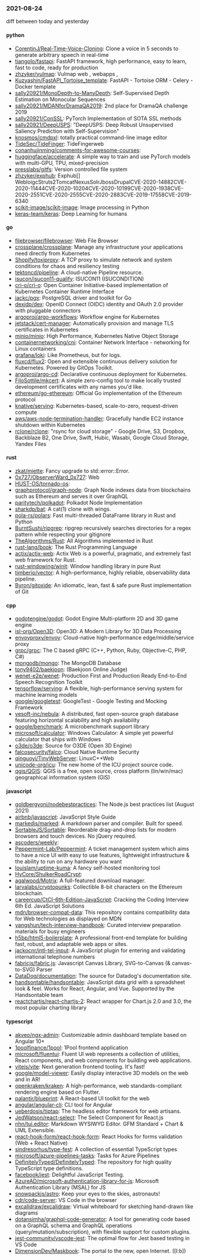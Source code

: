 ### 2021-08-24
diff between today and yesterday

#### python
* [CorentinJ/Real-Time-Voice-Cloning](https://github.com/CorentinJ/Real-Time-Voice-Cloning): Clone a voice in 5 seconds to generate arbitrary speech in real-time
* [tiangolo/fastapi](https://github.com/tiangolo/fastapi): FastAPI framework, high performance, easy to learn, fast to code, ready for production
* [zhzyker/vulmap](https://github.com/zhzyker/vulmap): Vulmap  web ,  webapps , 
* [Kuzyashin/FastAPI_Tortoise_template](https://github.com/Kuzyashin/FastAPI_Tortoise_template): FastAPI - Tortoise ORM - Celery - Docker template
* [sally20921/MonoDepth-to-ManyDepth](https://github.com/sally20921/MonoDepth-to-ManyDepth): Self-Supervised Depth Estimation on Monocular Sequences
* [sally20921/MDANforDramaQA2019](https://github.com/sally20921/MDANforDramaQA2019): 2nd place for DramaQA challenge 2019
* [sally20921/ConSSL](https://github.com/sally20921/ConSSL): PyTorch Implementation of SOTA SSL methods
* [sally20921/DeepUSPS](https://github.com/sally20921/DeepUSPS): "DeepUSPS: Deep Robust Unsupervised Saliency Prediction with Self-Supervision"
* [knosmos/cmdpxl](https://github.com/knosmos/cmdpxl): totally practical command-line image editor
* [TideSec/TideFinger](https://github.com/TideSec/TideFinger): TideFingerweb
* [conanhujinming/comments-for-awesome-courses](https://github.com/conanhujinming/comments-for-awesome-courses): 
* [huggingface/accelerate](https://github.com/huggingface/accelerate):  A simple way to train and use PyTorch models with multi-GPU, TPU, mixed-precision
* [presslabs/gitfs](https://github.com/presslabs/gitfs): Version controlled file system
* [zhzyker/exphub](https://github.com/zhzyker/exphub): Exphub[] WebloigcStruts2TomcatNexusSolrJbossDrupalCVE-2020-14882CVE-2020-11444CVE-2020-10204CVE-2020-10199CVE-2020-1938CVE-2020-2551CVE-2020-2555CVE-2020-2883CVE-2019-17558CVE-2019-6340
* [scikit-image/scikit-image](https://github.com/scikit-image/scikit-image): Image processing in Python
* [keras-team/keras](https://github.com/keras-team/keras): Deep Learning for humans

#### go
* [filebrowser/filebrowser](https://github.com/filebrowser/filebrowser):  Web File Browser
* [crossplane/crossplane](https://github.com/crossplane/crossplane): Manage any infrastructure your applications need directly from Kubernetes
* [Shopify/toxiproxy](https://github.com/Shopify/toxiproxy):   A TCP proxy to simulate network and system conditions for chaos and resiliency testing
* [tektoncd/pipeline](https://github.com/tektoncd/pipeline): A cloud-native Pipeline resource.
* [isucon/isucon11-qualify](https://github.com/isucon/isucon11-qualify): ISUCON11  (ISUCONDITION)
* [cri-o/cri-o](https://github.com/cri-o/cri-o): Open Container Initiative-based implementation of Kubernetes Container Runtime Interface
* [jackc/pgx](https://github.com/jackc/pgx): PostgreSQL driver and toolkit for Go
* [dexidp/dex](https://github.com/dexidp/dex): OpenID Connect (OIDC) identity and OAuth 2.0 provider with pluggable connectors
* [argoproj/argo-workflows](https://github.com/argoproj/argo-workflows): Workflow engine for Kubernetes
* [jetstack/cert-manager](https://github.com/jetstack/cert-manager): Automatically provision and manage TLS certificates in Kubernetes
* [minio/minio](https://github.com/minio/minio): High Performance, Kubernetes Native Object Storage
* [containernetworking/cni](https://github.com/containernetworking/cni): Container Network Interface - networking for Linux containers
* [grafana/loki](https://github.com/grafana/loki): Like Prometheus, but for logs.
* [fluxcd/flux2](https://github.com/fluxcd/flux2): Open and extensible continuous delivery solution for Kubernetes. Powered by GitOps Toolkit.
* [argoproj/argo-cd](https://github.com/argoproj/argo-cd): Declarative continuous deployment for Kubernetes.
* [FiloSottile/mkcert](https://github.com/FiloSottile/mkcert): A simple zero-config tool to make locally trusted development certificates with any names you'd like.
* [ethereum/go-ethereum](https://github.com/ethereum/go-ethereum): Official Go implementation of the Ethereum protocol
* [knative/serving](https://github.com/knative/serving): Kubernetes-based, scale-to-zero, request-driven compute
* [aws/aws-node-termination-handler](https://github.com/aws/aws-node-termination-handler): Gracefully handle EC2 instance shutdown within Kubernetes
* [rclone/rclone](https://github.com/rclone/rclone): "rsync for cloud storage" - Google Drive, S3, Dropbox, Backblaze B2, One Drive, Swift, Hubic, Wasabi, Google Cloud Storage, Yandex Files

#### rust
* [zkat/miette](https://github.com/zkat/miette): Fancy upgrade to std::error::Error.
* [0x727/ObserverWard_0x727](https://github.com/0x727/ObserverWard_0x727): Web
* [HUST-OS/tornado-os](https://github.com/HUST-OS/tornado-os): 
* [graphprotocol/graph-node](https://github.com/graphprotocol/graph-node): Graph Node indexes data from blockchains such as Ethereum and serves it over GraphQL
* [paritytech/polkadot](https://github.com/paritytech/polkadot): Polkadot Node Implementation
* [sharkdp/bat](https://github.com/sharkdp/bat): A cat(1) clone with wings.
* [pola-rs/polars](https://github.com/pola-rs/polars): Fast multi-threaded DataFrame library in Rust and Python
* [BurntSushi/ripgrep](https://github.com/BurntSushi/ripgrep): ripgrep recursively searches directories for a regex pattern while respecting your gitignore
* [TheAlgorithms/Rust](https://github.com/TheAlgorithms/Rust): All Algorithms implemented in Rust
* [rust-lang/book](https://github.com/rust-lang/book): The Rust Programming Language
* [actix/actix-web](https://github.com/actix/actix-web): Actix Web is a powerful, pragmatic, and extremely fast web framework for Rust.
* [rust-windowing/winit](https://github.com/rust-windowing/winit): Window handling library in pure Rust
* [timberio/vector](https://github.com/timberio/vector): A high-performance, highly reliable, observability data pipeline.
* [Byron/gitoxide](https://github.com/Byron/gitoxide): An idiomatic, lean, fast & safe pure Rust implementation of Git

#### cpp
* [godotengine/godot](https://github.com/godotengine/godot): Godot Engine  Multi-platform 2D and 3D game engine
* [isl-org/Open3D](https://github.com/isl-org/Open3D): Open3D: A Modern Library for 3D Data Processing
* [envoyproxy/envoy](https://github.com/envoyproxy/envoy): Cloud-native high-performance edge/middle/service proxy
* [grpc/grpc](https://github.com/grpc/grpc): The C based gRPC (C++, Python, Ruby, Objective-C, PHP, C#)
* [mongodb/mongo](https://github.com/mongodb/mongo): The MongoDB Database
* [tony9402/baekjoon](https://github.com/tony9402/baekjoon):   (Baekjoon Online Judge)
* [wenet-e2e/wenet](https://github.com/wenet-e2e/wenet): Production First and Production Ready End-to-End Speech Recognition Toolkit
* [tensorflow/serving](https://github.com/tensorflow/serving): A flexible, high-performance serving system for machine learning models
* [google/googletest](https://github.com/google/googletest): GoogleTest - Google Testing and Mocking Framework
* [vesoft-inc/nebula](https://github.com/vesoft-inc/nebula): A distributed, fast open-source graph database featuring horizontal scalability and high availability
* [google/benchmark](https://github.com/google/benchmark): A microbenchmark support library
* [microsoft/calculator](https://github.com/microsoft/calculator): Windows Calculator: A simple yet powerful calculator that ships with Windows
* [o3de/o3de](https://github.com/o3de/o3de): Source for O3DE (Open 3D Engine)
* [falcosecurity/falco](https://github.com/falcosecurity/falco): Cloud Native Runtime Security
* [qinguoyi/TinyWebServer](https://github.com/qinguoyi/TinyWebServer):  LinuxC++Web
* [unicode-org/icu](https://github.com/unicode-org/icu): The new home of the ICU project source code.
* [qgis/QGIS](https://github.com/qgis/QGIS): QGIS is a free, open source, cross platform (lin/win/mac) geographical information system (GIS)

#### javascript
* [goldbergyoni/nodebestpractices](https://github.com/goldbergyoni/nodebestpractices):  The Node.js best practices list (August 2021)
* [airbnb/javascript](https://github.com/airbnb/javascript): JavaScript Style Guide
* [markedjs/marked](https://github.com/markedjs/marked): A markdown parser and compiler. Built for speed.
* [SortableJS/Sortable](https://github.com/SortableJS/Sortable): Reorderable drag-and-drop lists for modern browsers and touch devices. No jQuery required.
* [ascoders/weekly](https://github.com/ascoders/weekly): 
* [Peppermint-Lab/Peppermint](https://github.com/Peppermint-Lab/Peppermint): A ticket management system which aims to have a nice UI with easy to use features, lightweight infrastructure & the ability to run on any hardware you want 
* [louislam/uptime-kuma](https://github.com/louislam/uptime-kuma): A fancy self-hosted monitoring tool
* [HyCore/ShulkerRoadCrypt](https://github.com/HyCore/ShulkerRoadCrypt): 
* [agalwood/Motrix](https://github.com/agalwood/Motrix): A full-featured download manager.
* [larvalabs/cryptopunks](https://github.com/larvalabs/cryptopunks): Collectible 8-bit characters on the Ethereum blockchain.
* [careercup/CtCI-6th-Edition-JavaScript](https://github.com/careercup/CtCI-6th-Edition-JavaScript): Cracking the Coding Interview 6th Ed. JavaScript Solutions
* [mdn/browser-compat-data](https://github.com/mdn/browser-compat-data): This repository contains compatibility data for Web technologies as displayed on MDN
* [yangshun/tech-interview-handbook](https://github.com/yangshun/tech-interview-handbook):  Curated interview preparation materials for busy engineers
* [h5bp/html5-boilerplate](https://github.com/h5bp/html5-boilerplate): A professional front-end template for building fast, robust, and adaptable web apps or sites.
* [jackocnr/intl-tel-input](https://github.com/jackocnr/intl-tel-input): A JavaScript plugin for entering and validating international telephone numbers
* [fabricjs/fabric.js](https://github.com/fabricjs/fabric.js): Javascript Canvas Library, SVG-to-Canvas (& canvas-to-SVG) Parser
* [DataDog/documentation](https://github.com/DataDog/documentation): The source for Datadog's documentation site.
* [handsontable/handsontable](https://github.com/handsontable/handsontable): JavaScript data grid with a spreadsheet look & feel. Works for React, Angular, and Vue. Supported by the Handsontable team 
* [reactchartjs/react-chartjs-2](https://github.com/reactchartjs/react-chartjs-2): React wrapper for Chart.js 2.0 and 3.0, the most popular charting library 

#### typescript
* [akveo/ngx-admin](https://github.com/akveo/ngx-admin): Customizable admin dashboard template based on Angular 10+
* [1poolfinance/1pool](https://github.com/1poolfinance/1pool): 1Pool frontend application
* [microsoft/fluentui](https://github.com/microsoft/fluentui): Fluent UI web represents a collection of utilities, React components, and web components for building web applications.
* [vitejs/vite](https://github.com/vitejs/vite): Next generation frontend tooling. It's fast!
* [google/model-viewer](https://github.com/google/model-viewer): Easily display interactive 3D models on the web and in AR!
* [openkraken/kraken](https://github.com/openkraken/kraken): A high-performance, web standards-compliant rendering engine based on Flutter.
* [palantir/blueprint](https://github.com/palantir/blueprint): A React-based UI toolkit for the web
* [angular/angular-cli](https://github.com/angular/angular-cli): CLI tool for Angular
* [ueberdosis/tiptap](https://github.com/ueberdosis/tiptap): The headless editor framework for web artisans.
* [JedWatson/react-select](https://github.com/JedWatson/react-select): The Select Component for React.js
* [nhn/tui.editor](https://github.com/nhn/tui.editor):  Markdown WYSIWYG Editor. GFM Standard + Chart & UML Extensible.
* [react-hook-form/react-hook-form](https://github.com/react-hook-form/react-hook-form):  React Hooks for forms validation (Web + React Native)
* [sindresorhus/type-fest](https://github.com/sindresorhus/type-fest): A collection of essential TypeScript types
* [microsoft/azure-pipelines-tasks](https://github.com/microsoft/azure-pipelines-tasks): Tasks for Azure Pipelines
* [DefinitelyTyped/DefinitelyTyped](https://github.com/DefinitelyTyped/DefinitelyTyped): The repository for high quality TypeScript type definitions.
* [facebook/jest](https://github.com/facebook/jest): Delightful JavaScript Testing.
* [AzureAD/microsoft-authentication-library-for-js](https://github.com/AzureAD/microsoft-authentication-library-for-js): Microsoft Authentication Library (MSAL) for JS
* [snowpackjs/astro](https://github.com/snowpackjs/astro):  Keep your eyes to the skies, astronauts!
* [cdr/code-server](https://github.com/cdr/code-server): VS Code in the browser
* [excalidraw/excalidraw](https://github.com/excalidraw/excalidraw): Virtual whiteboard for sketching hand-drawn like diagrams
* [dotansimha/graphql-code-generator](https://github.com/dotansimha/graphql-code-generator): A tool for generating code based on a GraphQL schema and GraphQL operations (query/mutation/subscription), with flexible support for custom plugins.
* [jest-community/vscode-jest](https://github.com/jest-community/vscode-jest): The optimal flow for Jest based testing in VS Code
* [DimensionDev/Maskbook](https://github.com/DimensionDev/Maskbook): The portal to the new, open Internet. ([I:b])
